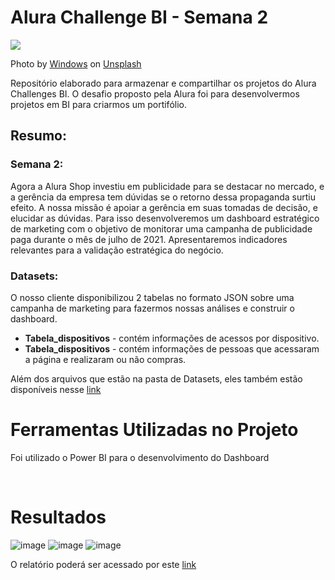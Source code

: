 # Alura Challenge BI - Semana 2

![](https://images.unsplash.com/photo-1587614313085-5da51cebd8ac?crop=entropy&cs=tinysrgb&fm=jpg&ixlib=rb-1.2.1&q=80&raw_url=true&ixid=MnwxMjA3fDB8MHxwaG90by1wYWdlfHx8fGVufDB8fHx8&auto=format&fit=crop&w=870)


Photo by [Windows]([https://unsplash.com/@hdbernd](https://unsplash.com/@windows)) on [Unsplash](https://unsplash.com/)
<p> Repositório elaborado para armazenar e compartilhar os projetos do Alura Challenges BI. O desafio proposto pela Alura  foi para desenvolvermos projetos em BI para criarmos um portifólio. </p>

## Resumo: 


### Semana 2:
<p> Agora a Alura Shop investiu em publicidade para se destacar no mercado, e a gerência da empresa tem dúvidas se o retorno dessa propaganda surtiu efeito. A nossa missão é apoiar a gerência em suas tomadas de decisão, e elucidar as dúvidas. Para isso desenvolveremos um dashboard estratégico de marketing com o objetivo de monitorar uma campanha de publicidade paga durante o mês de julho de 2021. Apresentaremos indicadores relevantes para a validação estratégica do negócio. </p>

  ### Datasets:
   <p> O nosso cliente disponibilizou 2 tabelas no formato JSON sobre uma campanha de marketing para fazermos nossas análises e construir o dashboard. </p>
  <ul>
    <li> <b>Tabela_dispositivos</b> - contém informações de acessos por dispositivo. </li>
    <li> <b>Tabela_dispositivos</b> - contém informações de pessoas que acessaram a página e realizaram ou não compras. </li>
 </ul>
 <p> Além dos arquivos que estão na pasta de Datasets, eles também estão disponíveis nesse <a href="https://drive.google.com/drive/folders/11JDlvVgOh1nTMeLe0QNkXt6LuVw14phF" target="_blank">link</a> </p>
  
  
<h1>Ferramentas Utilizadas no Projeto</h1>
<p>Foi utilizado o Power BI para o desenvolvimento do Dashboard </p>

<br>


<h1>Resultados</h1>

![image](https://user-images.githubusercontent.com/64700794/169711904-b1dfcf0c-a392-4f72-aa95-e80c6c187f1d.png)
![image](https://user-images.githubusercontent.com/64700794/169711979-54c6327b-ad47-46bf-a88d-9b16c194f4b1.png)
![image](https://user-images.githubusercontent.com/64700794/169711961-7743c57d-dce8-46c4-8d72-78f0024dee9a.png)



O relatório poderá ser acessado por este <a href="https://app.powerbi.com/reportEmbed?reportId=f56e1b1b-5ae5-44ff-8b9b-0ac6bfc72f88&autoAuth=true&ctid=712f9db4-6407-4075-846a-52d00afd93ff&config=eyJjbHVzdGVyVXJsIjoiaHR0cHM6Ly93YWJpLWJyYXppbC1zb3V0aC1iLXByaW1hcnktcmVkaXJlY3QuYW5hbHlzaXMud2luZG93cy5uZXQvIn0%3D" target="_blank">link</a>

